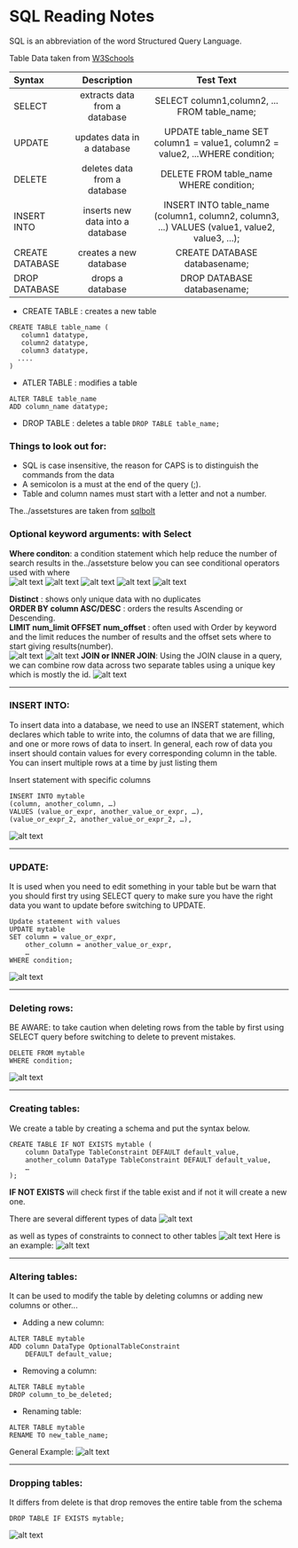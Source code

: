 # SQL Reading Notes

SQL is an abbreviation of the word Structured Query Language.

Table Data taken from [W3Schools](https://www.w3schools.com/sql/default.asp) 

| Syntax      | Description | Test Text     |
| :---        |    :----:   |          :---: |
| SELECT     | extracts data from a database       | SELECT column1,column2, ... FROM table_name;   |
| UPDATE   | updates data in a database        | UPDATE table_name SET column1 = value1, column2 = value2, ...WHERE condition;      |
| DELETE    | deletes data from a database        | DELETE FROM table_name WHERE condition;      |
| INSERT INTO   | inserts new data into a database        | INSERT INTO table_name (column1, column2, column3, ...) VALUES (value1, value2, value3, ...);      |
| CREATE DATABASE   | creates a new database        | CREATE DATABASE databasename;      |
| DROP DATABASE   | drops a database        | DROP DATABASE databasename;      |

- CREATE TABLE : creates a new table 
 ```
CREATE TABLE table_name (
    column1 datatype,
    column2 datatype,
    column3 datatype,
   ....
)
```
- ATLER TABLE : modifies a table

```
ALTER TABLE table_name
ADD column_name datatype;
``` 

- DROP TABLE : deletes a table
`DROP TABLE table_name;`   

### Things to look out for:
-  SQL is case insensitive, the reason for CAPS is to distinguish the commands from the data
-  A semicolon is a must at the end of the query (;).
-  Table and column names must start with a letter and not a number.

The../assetstures are taken from [sqlbolt](https://sqlbolt.com/lesson/select_queries_with_constraints_pt_2)

### Optional keyword arguments: with **Select**
 
**Where conditon**: a condition statement which help reduce the number of search results in the../assetsture below you can see conditional operators used with where <br>
![alt text](../assets/Constraints.PNG) 
![alt text](../assets/operators.PNG)
![alt text](../assets/Lesson1.PNG)
![alt text](../assets/select.PNG)
![alt text](../assets/like.PNG)

**Distinct** : shows only unique data with no duplicates <br>
**ORDER BY column ASC/DESC** : orders the results Ascending or Descending.<br>
**LIMIT num_limit OFFSET num_offset** : often used with Order by keyword and the limit reduces the number of results and the offset sets where to start giving results(number).<br>
![alt text](../assets/Limit.PNG)
![alt text](../assets/limit2.PNG)
 **JOIN or INNER JOIN**: Using the JOIN clause in a query, we can combine row data across two separate tables using a unique key which is mostly the id.
![alt text](../assets/Join.PNG)

-------------------------------------------

### INSERT INTO: 

To insert data into a database, we need to use an INSERT statement, which declares which table to write into, the columns of data that we are filling, and one or more rows of data to insert. In general, each row of data you insert should contain values for every corresponding column in the table. You can insert multiple rows at a time by just listing them <br>

Insert statement with specific columns <br>
``` 
INSERT INTO mytable
(column, another_column, …)
VALUES (value_or_expr, another_value_or_expr, …),
(value_or_expr_2, another_value_or_expr_2, …),
```
![alt text](../assets/Insert1.PNG)

-------------------------------------------
### UPDATE: 
It is used when you need to edit something in your table but be warn that you should first try using SELECT query to make sure you have the right data you want to update before switching to UPDATE.

```
Update statement with values
UPDATE mytable
SET column = value_or_expr, 
    other_column = another_value_or_expr, 
    …
WHERE condition;
```
![alt text](../assets/Update.PNG)

-------------------------------------------

### Deleting rows: 
BE AWARE: to take caution when deleting rows from the table by first using SELECT query before switching to delete to prevent mistakes.
```
DELETE FROM mytable
WHERE condition;
```
![alt text](../assets/Deleting.PNG)

-------------------------------------------

### Creating tables: 
We create a table by creating a schema and put the syntax below.
```
CREATE TABLE IF NOT EXISTS mytable (
    column DataType TableConstraint DEFAULT default_value,
    another_column DataType TableConstraint DEFAULT default_value,
    …
);
```
**IF NOT EXISTS** will check first if the table exist and if not it will create a new one.

There are several different types of data
 ![alt text](../assets/Createdata.PNG)

as well as types of constraints to connect to other tables
![alt text](../assets/createkeys.PNG)
Here is an example:
![alt text](../assets/Createex.PNG)

------------------------------------------------

### Altering tables:
It can be used to modify the table by deleting columns or adding new columns or other...

- Adding a new column:
```
ALTER TABLE mytable
ADD column DataType OptionalTableConstraint 
    DEFAULT default_value;
```
- Removing  a column:

```
ALTER TABLE mytable
DROP column_to_be_deleted;
```

- Renaming  table:
```
ALTER TABLE mytable
RENAME TO new_table_name;
```

General Example: 
![alt text](../assets/alter.PNG)



--------------------------------------------

### Dropping tables:
It differs from delete is that drop removes the entire table from the schema 

```
DROP TABLE IF EXISTS mytable;
```
![alt text](../assets/drop.png)